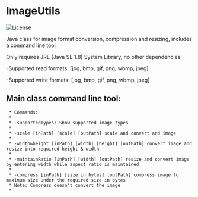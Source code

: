 # ImageUtils

[![License](https://img.shields.io/badge/license-MIT%20License-blue.svg)](LICENSE)

Java class for image format conversion, compression and resizing, includes a command line tool

Only requires JRE (Java SE 1.8) System Library, no other dependencies

-Supported read formats: [jpg, bmp, gif, png, wbmp, jpeg]

-Supported write formats: [jpg, bmp, gif, png, wbmp, jpeg]

## Main class command line tool:

	 * Commands:
	 * 
	 * -supportedTypes: Show supported image types
	 * 
	 * -scale [inPath] [scale] [outPath] scale and convert and image
	 * 
	 * -width&height [inPath] [width] [height] [outPath] convert image and resize into required height & width
	 * 
	 * -maintainRatio [inPath] [width] [outPath] resize and convert image by entering width while aspect ratio is maintained
	 * 
	 * -compress [inPath] [size in bytes] [outPath] compress image to maximum size under the required size in bytes
	 * Note: Compress doesn't convert the image
	 * 
